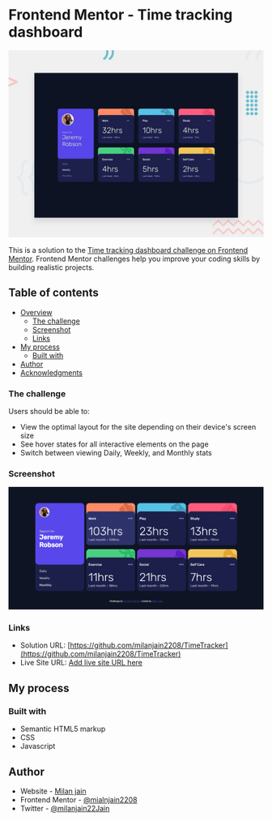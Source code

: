 # Frontend Mentor - Time tracking dashboard

![Design preview for the Time tracking dashboard coding challenge](./design/desktop-preview.jpg)

This is a solution to the [Time tracking dashboard challenge on Frontend Mentor](https://www.frontendmentor.io/challenges/time-tracking-dashboard-UIQ7167Jw). Frontend Mentor challenges help you improve your coding skills by building realistic projects. 

## Table of contents

- [Overview](#overview)
  - [The challenge](#the-challenge)
  - [Screenshot](#screenshot)
  - [Links](#links)
- [My process](#my-process)
  - [Built with](#built-with)
- [Author](#author)
- [Acknowledgments](#acknowledgments)

### The challenge

Users should be able to:

- View the optimal layout for the site depending on their device's screen size
- See hover states for all interactive elements on the page
- Switch between viewing Daily, Weekly, and Monthly stats

### Screenshot

![](./images/screenshot.PNG)


### Links

- Solution URL: [https://github.com/milanjain2208/TimeTracker](https://github.com/milanjain2208/TimeTracker)
- Live Site URL: [Add live site URL here](https://your-live-site-url.com)

## My process

### Built with

- Semantic HTML5 markup
- CSS
- Javascript


## Author

- Website - [Milan jain](https://www.your-site.com)
- Frontend Mentor - [@mialnjain2208](https://www.frontendmentor.io/profile/milanjain2208)
- Twitter - [@milanjain22Jain](https://twitter.com/milanjain22Jain)



